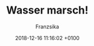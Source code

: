 ---
layout: post
author: "Franzsika"
date:   2018-12-16 11:16:02 +0100
title:  "Wasser marsch!"
text: "Im Rahmen eines Projekts den Ebertplatz betreffend, sind diese Fotos entstanden, um eine gewisse Recherchegrundlage über das Verhalten der Passanten bei Überquerung des Platzes zu erhalten. Zum Zeitpunkt der Aufnahmen wurde der Platz fast ausschließlich zum durchkreuzen benutzt und weniger um zu verweilen. Die Mitte des Ebertplatzes wurde von der Brunnenbaustelle beherrscht und das Flair, das seit der Reparatur des Brunnes Einzug gehalten hat, hatte sich noch nicht eingestellt. 
Die Bilder sollen die Kargheit des alten Ebertplatzes zeigen und die Geschäftigkeit der sich darauf befindenden Passanten ausdrücken."

imgMin: 
  - "https://raw.githubusercontent.com/Ebertplatz/images/master/16-12-2018-post-1/miniaturen/001.JPG"
  - "https://raw.githubusercontent.com/Ebertplatz/images/master/16-12-2018-post-1/miniaturen/002.JPG"
  - "https://raw.githubusercontent.com/Ebertplatz/images/master/16-12-2018-post-1/miniaturen/003.JPG"
  - "https://raw.githubusercontent.com/Ebertplatz/images/master/16-12-2018-post-1/miniaturen/004.JPG"
  - "https://raw.githubusercontent.com/Ebertplatz/images/master/16-12-2018-post-1/miniaturen/005.JPG"
  - "https://raw.githubusercontent.com/Ebertplatz/images/master/16-12-2018-post-1/miniaturen/006.JPG"
  - "https://raw.githubusercontent.com/Ebertplatz/images/master/16-12-2018-post-1/miniaturen/007.JPG"
  - "https://raw.githubusercontent.com/Ebertplatz/images/master/16-12-2018-post-1/miniaturen/008.JPG"
  - "https://raw.githubusercontent.com/Ebertplatz/images/master/16-12-2018-post-1/miniaturen/009.JPG"
  - "https://raw.githubusercontent.com/Ebertplatz/images/master/16-12-2018-post-1/miniaturen/010.JPG"

imgOrig: 
  - "https://raw.githubusercontent.com/Ebertplatz/images/master/16-12-2018-post-1/originale/001.JPG"
  - "https://raw.githubusercontent.com/Ebertplatz/images/master/16-12-2018-post-1/originale/002.JPG"
  - "https://raw.githubusercontent.com/Ebertplatz/images/master/16-12-2018-post-1/originale/003.JPG"
  - "https://raw.githubusercontent.com/Ebertplatz/images/master/16-12-2018-post-1/originale/004.JPG"
  - "https://raw.githubusercontent.com/Ebertplatz/images/master/16-12-2018-post-1/originale/005.JPG"
  - "https://raw.githubusercontent.com/Ebertplatz/images/master/16-12-2018-post-1/originale/006.JPG"
  - "https://raw.githubusercontent.com/Ebertplatz/images/master/16-12-2018-post-1/originale/007.JPG"
  - "https://raw.githubusercontent.com/Ebertplatz/images/master/16-12-2018-post-1/originale/008.JPG"
  - "https://raw.githubusercontent.com/Ebertplatz/images/master/16-12-2018-post-1/originale/009.JPG"
  - "https://raw.githubusercontent.com/Ebertplatz/images/master/16-12-2018-post-1/originale/011.JPG"
  - "https://raw.githubusercontent.com/Ebertplatz/images/master/16-12-2018-post-1/originale/012.JPG"
  - "https://raw.githubusercontent.com/Ebertplatz/images/master/16-12-2018-post-1/originale/013.JPG"
  - "https://raw.githubusercontent.com/Ebertplatz/images/master/16-12-2018-post-1/originale/014.JPG"
  - "https://raw.githubusercontent.com/Ebertplatz/images/master/16-12-2018-post-1/originale/015.JPG"
  - "https://raw.githubusercontent.com/Ebertplatz/images/master/16-12-2018-post-1/originale/016.JPG"
  - "https://raw.githubusercontent.com/Ebertplatz/images/master/16-12-2018-post-1/originale/017.JPG"
  - "https://raw.githubusercontent.com/Ebertplatz/images/master/16-12-2018-post-1/originale/018.JPG"
  - "https://raw.githubusercontent.com/Ebertplatz/images/master/16-12-2018-post-1/originale/019.JPG"
  - "https://raw.githubusercontent.com/Ebertplatz/images/master/16-12-2018-post-1/originale/020.JPG"
  - "https://raw.githubusercontent.com/Ebertplatz/images/master/16-12-2018-post-1/originale/021.JPG"
  - "https://raw.githubusercontent.com/Ebertplatz/images/master/16-12-2018-post-1/originale/022.JPG"
  - "https://raw.githubusercontent.com/Ebertplatz/images/master/16-12-2018-post-1/originale/023.JPG"
  - "https://raw.githubusercontent.com/Ebertplatz/images/master/16-12-2018-post-1/originale/024.JPG"
  - "https://raw.githubusercontent.com/Ebertplatz/images/master/16-12-2018-post-1/originale/025.JPG"
  - "https://raw.githubusercontent.com/Ebertplatz/images/master/16-12-2018-post-1/originale/026.JPG"
  

---